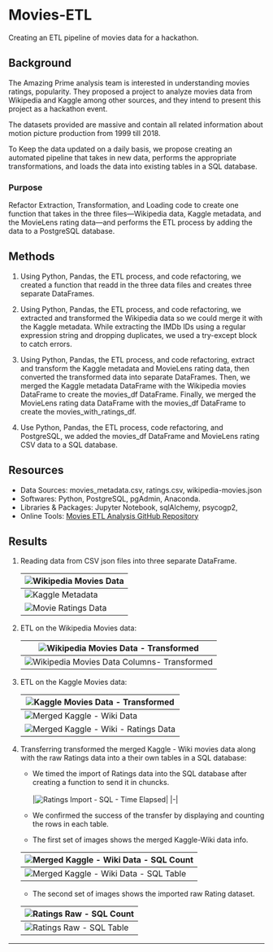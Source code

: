 # Movies-ETL
Creating an ETL pipeline of movies data for a hackathon. 


## Background

The Amazing Prime analysis team is interested in understanding movies ratings, popularity. They proposed a project to analyze movies data from Wikipedia and Kaggle among other sources, and they intend to present this project as a hackathon event. 

The datasets provided are massive and contain all related information about motion picture production from 1999 till 2018.

To Keep the data updated on a daily basis, we propose creating an automated pipeline that takes in new data, performs the appropriate transformations, and loads the data into existing tables in a SQL database. 


### Purpose

Refactor Extraction, Transformation, and Loading code to create one function that takes in the three files—Wikipedia data, Kaggle metadata, and the MovieLens rating data—and performs the ETL process by adding the data to a PostgreSQL database.

## Methods

1. Using Python, Pandas, the ETL process, and code refactoring, we created a function that readd in the three data files and creates three separate DataFrames.

2. Using Python, Pandas, the ETL process, and code refactoring, we extracted and transformed the Wikipedia data so we could merge it with the Kaggle metadata. While extracting the IMDb IDs using a regular expression string and dropping duplicates, we used a try-except block to catch errors.

3. Using Python, Pandas, the ETL process, and code refactoring, extract and transform the Kaggle metadata and MovieLens rating data, then converted the transformed data into separate DataFrames. Then, we merged the Kaggle metadata DataFrame with the Wikipedia movies DataFrame to create the movies_df DataFrame. Finally,  we merged the MovieLens rating data DataFrame with the movies_df DataFrame to create the movies_with_ratings_df.

4. Use Python, Pandas, the ETL process, code refactoring, and PostgreSQL, we added the movies_df DataFrame and MovieLens rating CSV data to a SQL database.


## Resources
- Data Sources: movies_metadata.csv, ratings.csv, wikipedia-movies.json
- Softwares: Python, PostgreSQL, pgAdmin, Anaconda.
- Libraries & Packages: Jupyter Notebook, sqlAlchemy, psycogp2, 
- Online Tools: [Movies ETL Analysis GitHub Repository](https://github.com/Magzzie/Movies_ETL)


## Results
1. Reading data from CSV json files into three separate DataFrame.<br> 

    |![Wikipedia Movies Data](./Images/wiki_movies_df.png)|
    |-|
    |![Kaggle Metadata](./Images/kaggle_metadata.png)|
    |![Movie Ratings Data](./Images/ratings.png)|
    
2. ETL on the Wikipedia Movies data: <br>
    
    |![Wikipedia Movies Data - Transformed](./Images/ETL_clean_wiki_movies_df.png)|
    |-|
    |![Wikipedia Movies Data Columns- Transformed](./Images/ETL_clean_wiki_movies_cols.png)|
   
3.  ETL on the Kaggle Movies data: <br> 

    |![Kaggle Movies Data - Transformed](./Images/ETL_kaggle_wiki_movies_df.png)|
    |-|
    |![Merged Kaggle - Wiki Data](./Images/ETL_kaggle_movies_df.png)|
    |![Merged Kaggle - Wiki - Ratings Data](./Images/ETL_kaggle_movies_with_ratings_df.png)|
    
4. Transferring transformed the merged Kaggle - Wiki movies data along with the raw Ratings data into a their own tables in a SQL database: <br>
    - We timed the import of Ratings data into the SQL database after creating a function to send it in chuncks.<br>    
        |![Ratings Import - SQL - Time Elapsed](./Images/ratings_to_sql_timelapse.png)|
        |-|
    
    - We confirmed the success of the transfer by displaying and counting the rows in each table. <br>
    - The first set of images shows the merged Kaggle-Wiki data info. <br>
    
    |![Merged Kaggle - Wiki Data - SQL Count](./Images/movies_query.png)|
    |-|
    |![Merged Kaggle - Wiki Data - SQL Table](./Images/movies_table_sql.png)|
    
    - The second set of images shows the imported raw Rating dataset. <br>
    
    |![Ratings Raw - SQL Count](./Images/ratings_query.png)|
    |-|
    |![Ratings Raw - SQL Table](./Images/ratings_table_sql.png)|
    



---

    
    
    
    
    
    
    
    
    
    
    
    
    
    
    
    
    
    
    
    
    
    